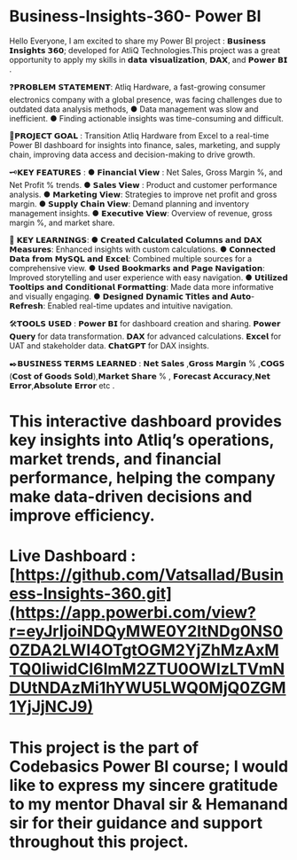 # Business-Insights-360- Power BI
Hello Everyone, 
I am excited to share my Power BI project : 𝗕𝘂𝘀𝗶𝗻𝗲𝘀𝘀 𝗜𝗻𝘀𝗶𝗴𝗵𝘁𝘀 𝟯𝟲𝟬; developed for AtliQ Technologies.This project was a great opportunity to apply my skills in 𝗱𝗮𝘁𝗮 𝘃𝗶𝘀𝘂𝗮𝗹𝗶𝘇𝗮𝘁𝗶𝗼𝗻, 𝗗𝗔𝗫, and 𝗣𝗼𝘄𝗲𝗿 𝗕𝗜 .

❓𝗣𝗥𝗢𝗕𝗟𝗘𝗠 𝗦𝗧𝗔𝗧𝗘𝗠𝗘𝗡𝗧:
Atliq Hardware, a fast-growing consumer electronics company with a global presence, was facing challenges due to outdated data analysis methods, 
● Data management was slow and inefficient.
● Finding actionable insights was time-consuming and difficult.

🎯𝗣𝗥𝗢𝗝𝗘𝗖𝗧 𝗚𝗢𝗔𝗟 :
Transition Atliq Hardware from Excel to a real-time Power BI dashboard for insights into finance, sales, marketing, and supply chain, improving data access and decision-making to drive growth.

🗝️𝗞𝗘𝗬 𝗙𝗘𝗔𝗧𝗨𝗥𝗘𝗦 :
● 𝗙𝗶𝗻𝗮𝗻𝗰𝗶𝗮𝗹 𝗩𝗶𝗲𝘄 : Net Sales, Gross Margin %, and Net Profit % trends.
● 𝗦𝗮𝗹𝗲𝘀 𝗩𝗶𝗲𝘄 : Product and customer performance analysis.
● 𝗠𝗮𝗿𝗸𝗲𝘁𝗶𝗻𝗴 𝗩𝗶𝗲𝘄: Strategies to improve net profit and gross margin.
● 𝗦𝘂𝗽𝗽𝗹𝘆 𝗖𝗵𝗮𝗶𝗻 𝗩𝗶𝗲𝘄: Demand planning and inventory management insights.
● 𝗘𝘅𝗲𝗰𝘂𝘁𝗶𝘃𝗲 𝗩𝗶𝗲𝘄: Overview of revenue, gross margin %, and market share.

📝 𝗞𝗘𝗬 𝗟𝗘𝗔𝗥𝗡𝗜𝗡𝗚𝗦:
● 𝗖𝗿𝗲𝗮𝘁𝗲𝗱 𝗖𝗮𝗹𝗰𝘂𝗹𝗮𝘁𝗲𝗱 𝗖𝗼𝗹𝘂𝗺𝗻𝘀 𝗮𝗻𝗱 𝗗𝗔𝗫 𝗠𝗲𝗮𝘀𝘂𝗿𝗲𝘀: Enhanced insights with custom calculations.
● 𝗖𝗼𝗻𝗻𝗲𝗰𝘁𝗲𝗱 𝗗𝗮𝘁𝗮 𝗳𝗿𝗼𝗺 𝗠𝘆𝗦𝗤𝗟 𝗮𝗻𝗱 𝗘𝘅𝗰𝗲𝗹: Combined multiple sources for a comprehensive view.
● 𝗨𝘀𝗲𝗱 𝗕𝗼𝗼𝗸𝗺𝗮𝗿𝗸𝘀 𝗮𝗻𝗱 𝗣𝗮𝗴𝗲 𝗡𝗮𝘃𝗶𝗴𝗮𝘁𝗶𝗼𝗻: Improved storytelling and user experience with easy navigation.
● 𝗨𝘁𝗶𝗹𝗶𝘇𝗲𝗱 𝗧𝗼𝗼𝗹𝘁𝗶𝗽𝘀 𝗮𝗻𝗱 𝗖𝗼𝗻𝗱𝗶𝘁𝗶𝗼𝗻𝗮𝗹 𝗙𝗼𝗿𝗺𝗮𝘁𝘁𝗶𝗻𝗴: Made data more informative and visually engaging.
● 𝗗𝗲𝘀𝗶𝗴𝗻𝗲𝗱 𝗗𝘆𝗻𝗮𝗺𝗶𝗰 𝗧𝗶𝘁𝗹𝗲𝘀 𝗮𝗻𝗱 𝗔𝘂𝘁𝗼-𝗥𝗲𝗳𝗿𝗲𝘀𝗵: Enabled real-time updates and intuitive navigation.

🛠️𝗧𝗢𝗢𝗟𝗦 𝗨𝗦𝗘𝗗 :
𝗣𝗼𝘄𝗲𝗿 𝗕𝗜 for dashboard creation and sharing.
𝗣𝗼𝘄𝗲𝗿 𝗤𝘂𝗲𝗿𝘆 for data transformation.
𝗗𝗔𝗫 for advanced calculations.
𝗘𝘅𝗰𝗲𝗹 for UAT and stakeholder data.
𝗖𝗵𝗮𝘁𝗚𝗣𝗧 for DAX insights.

✒️𝗕𝗨𝗦𝗜𝗡𝗘𝗦𝗦 𝗧𝗘𝗥𝗠𝗦 𝗟𝗘𝗔𝗥𝗡𝗘𝗗 : 
𝗡𝗲𝘁 𝗦𝗮𝗹𝗲𝘀 ,𝗚𝗿𝗼𝘀𝘀 𝗠𝗮𝗿𝗴𝗶𝗻 % ,𝗖𝗢𝗚𝗦 (𝗖𝗼𝘀𝘁 𝗼𝗳 𝗚𝗼𝗼𝗱𝘀 𝗦𝗼𝗹𝗱),𝗠𝗮𝗿𝗸𝗲𝘁 𝗦𝗵𝗮𝗿𝗲 % ,
𝗙𝗼𝗿𝗲𝗰𝗮𝘀𝘁 𝗔𝗰𝗰𝘂𝗿𝗮𝗰𝘆,𝗡𝗲𝘁 𝗘𝗿𝗿𝗼𝗿,𝗔𝗯𝘀𝗼𝗹𝘂𝘁𝗲 𝗘𝗿𝗿𝗼𝗿 etc .

# This interactive dashboard provides key insights into Atliq’s operations, market trends, and financial performance, helping the company make data-driven decisions and improve efficiency.

# Live Dashboard : [https://github.com/Vatsallad/Business-Insights-360.git](https://app.powerbi.com/view?r=eyJrIjoiNDQyMWE0Y2ItNDg0NS00ZDA2LWI4OTgtOGM2YjZhMzAxMTQ0IiwidCI6ImM2ZTU0OWIzLTVmNDUtNDAzMi1hYWU5LWQ0MjQ0ZGM1YjJjNCJ9)

# This project is the part of Codebasics Power BI course; I would like to express my sincere gratitude to my mentor Dhaval sir & Hemanand sir for their guidance and support throughout this project.
